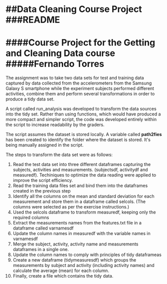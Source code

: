 ##Data Cleaning Course Project
###README
=====================
####Course Project for the Getting and Cleaning Data course
#####Fernando Torres
=====================

The assignment was to take two data sets for test and training data captured by data collected from the accelerometers from the Samsung Galaxy S smartphone while the experiment subjects performed different activities, combine them and perform several transformations in order to produce a tidy data set.

A script called run_analysis was developed to transform the data sources into the tidy set. Rather than using functions, which would have produced a more compact and simpler script, the code was developed entirely within the script to increase readability by the graders.

The script assumes the dataset is stored locally. A variable called **path2fies** has been created to identify the folder where the dataset is stored. It's being manually assigned in the script.

The steps to transform the data set were as follows:

1. Read the test data set into three different dataframes capturing the subjects, activities and measurements. (subjectsdf, activitydf and measuredf). Techiniques to optimize the data reading were applied to improve the script efficiency.
2. Read the training data files set and bind them into the dataframes created in the previous step
3. Identify all the columns on the mean and standard deviation for each measurement and store them in a dataframe called selcols. (The columns were selected as per the exercise instructions.)
4. Used the selcols dataframe to transform measuredf, keeping only the required columns
5. Extract the measurements names from the features.txt file in a dataframe called varnamesdf
6. Update the column names in measuredf with the variable names in varnamesdf
7. Merge the subject, activity, activity name and measurements dataframes in a single one.
8. Update the column names to comply with principles of tidy dataframeas
9. Create a new dataframe (tidymeasuresdf) which groups the measurements by subject and activity (including activity names) and calculate the average (mean) for each column.
10. Finally, create a file which contains the tidy data.

